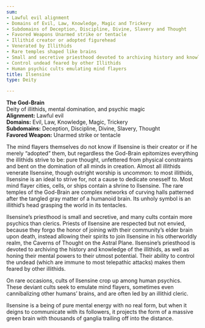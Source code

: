 ```yaml
---
sum:
- Lawful evil alignment
- Domains of Evil, Law, Knowledge, Magic and Trickery
- Subdomains of Deception, Discipline, Divine, Slavery and Thought
- Favored Weapons Unarmed strike or tentacle
- Illithid creator or adopted figurehead
- Venerated by Illithids
- Rare temples shaped like brains
- Small and secretive priesthood devoted to archiving history and knowledge
- Control undead feared by other Illithids
- Human psychic cults emulating mind flayers
title: Ilsensine
type: Deity

---
```


**The God-Brain**  
Deity of illithids, mental domination, and psychic magic  
**Alignment:** Lawful evil  
**Domains:** Evil, Law, Knowledge, Magic, Trickery  
**Subdomains:** Deception, Discipline, Divine, Slavery, Thought  
**Favored Weapon:** Unarmed strike or tentacle

The mind flayers themselves do not know if Ilsensine is their creator or if he merely “adopted” them, but regardless the God-Brain epitomizes everything the illithids strive to be: pure thought, unfettered from physical constraints and bent on the domination of all minds in creation. Almost all illithids venerate Ilsensine, though outright worship is uncommon: to most illithids, Ilsensine is an ideal to strive for, not a cause to dedicate onesself to. Most mind flayer cities, cells, or ships contain a shrine to Ilsensine. The rare temples of the God-Brain are complex networks of curving halls patterned after the tangled gray matter of a humanoid brain. Its unholy symbol is an illithid’s head grasping the world in its tentacles.

Ilsensine’s priesthood is small and secretive, and many cults contain more psychics than clerics. Priests of Ilsensine are respected but not envied, because they forgo the honor of joining with their community’s elder brain upon death, instead allowing their spirits to join Ilsensine in his otherworldly realm, the Caverns of Thought on the Astral Plane. Ilsensine’s priesthood is devoted to archiving the history and knowledge of the illithids, as well as honing their mental powers to their utmost potential. Their ability to control the undead (which are immune to most telepathic attacks) makes them feared by other illithids.  
  
On rare occasions, cults of Ilsensine crop up among human psychics. These deviant cults seek to emulate mind flayers, sometimes even cannibalizing other humans’ brains, and are often led by an illithid cleric.  
  
Ilsensine is a being of pure mental energy with no real form, but when it deigns to communicate with its followers, it projects the form of a massive green brain with thousands of ganglia trailing off into the distance. 
